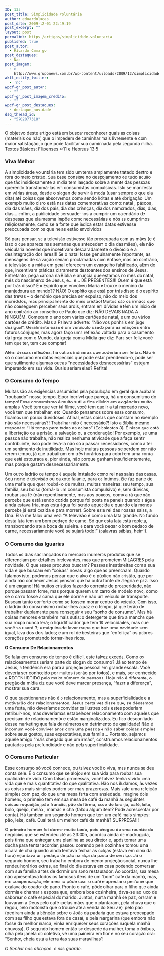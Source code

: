```yaml
---
ID: 133
post_title: Simplicidade voluntária
author: eduardolucas
post_date: 2009-12-01 22:19:19
post_excerpt: ""
layout: post
permalink: https:/artigos/simplicidade-voluntaria
published: true
post_autor:
  - Ricardo Camargo
post_destaques:
  - Nao
post_imagem:
  - >
    http://www.gruponews.com.br/wp-content/uploads/2009/12/simplicidade_voluntaria.jpg
aktt_notify_twitter:
  - 'no'
wpcf-gn_post_autor:
  - ""
wpcf-gn_post_imagem_credito:
  - ""
wpcf-gn_post_destaques:
  - destaque_novidade
dsq_thread_id:
  - "5702877318"
---
```

O objetivo deste artigo está em buscar reconhecer quais as coisas (materiais ou não) que o impedem de caminhar mais livremente e com maior satisfação, o que pode facilitar sua caminhada pela segunda milha. Textos Básicos: Filipenses 4:11 e Hebreus 13:5
<h3>Viva Melhor</h3>
A simplicidade voluntária tem sido um tema amplamente tratado dentro e fora do meio cristão. Sua base consiste no despojamento de tudo aquilo que tão insidiosamente a mídia tem lançado sobre a mente das pessoas querendo transformá-las em consumistas compulsivas. Isto se manifesta em várias áreas, desde o slogan de servir à moda (usar sempre o que ela dita) até coisas que absorvemos como sendo lícitas e até obrigação. Um exemplo muito claro está nas datas comemorativas como: natal , páscoa, dia das mães, dia dos pais, dia das crianças, dia dos namorados, dias, dias, dias... enfim, a publicidade persuade-nos a cumprir um calendário de despesas que ela mesma impõe como necessárias e nós as cumprimos religiosamente, como se a fonte que indica estas datas estivesse preocupada com os que nelas estão envolvidos.

Só para pensar, se a televisão estivesse tão preocupada com as mães (e é isso o que aparece nas semanas que antecedem o dia das mães), ela não veicularia novelas que incentivam descaradamente o divórcio e a desintegração dos lares!!! Se o natal fosse genuinamente importante, as mensagens de salvação seriam proclamadas com ênfase, mas ao contrário, a televisão e a mídia em geral oferecem um evangelho falsificado, além do que, incentivam práticas claramente destoantes dos ensinos de Jesus. Entretanto, pega carona na Bíblia e anuncia que estamos no mês do natal, mês do nascimento de Jesus, e... e... DÊ PRESENTES!!! Quem é que está por trás disso? É o Espírito que envolveu Maria e trouxe o menino da manjedoura ao mundo?? NÃO! O espírito que está por trás disso é o espírito das trevas – o demônio que precisa ser expulso, não do meio dos incrédulos, mas principalmente do meio cristão! Muitos são os irmãos que não conseguem perceber seus ardis, entram em dívidas e têm um início de ano contrário ao conselho de Paulo que diz: NÃO DEVAIS NADA A NINGUÉM. Começam o ano com vários cartões de natal, e um ou vários cartões de crédito. Mas a Palavra adverte: “Não vos ponhais em jugo desigual”. Geralmente esse é um versículo usado para as relações entre futuros cônjuges, mas agora faço uma reflexão voltada para o casamento da Igreja com o Mundo, da Igreja com a Mídia que diz: Para ser feliz você tem que ter, tem que comprar!

Além dessas reflexões, há outras inúmeras que poderiam ser feitas. Não é só o consumo em datas especiais que pode estar prendendo-o, pode ser que sutilmente algumas outras “necessidades desnecessárias” estejam imperando em sua vida. Quais seriam elas? Reflita!
<h3>O Consumo do Tempo</h3>
Muitas são as exigências assumidas pela população em geral que acabam “roubando” nosso tempo. E por incrível que pareça, há um consumismo do tempo! Esse consumismo é muito sutil e fica diluído em exigências muito amplas. Você tem que ver tal filme, você tem que ir a tal mercado novo, você tem que trabalhar, etc. Quando pensamos sobre esse consumo, ficamos um pouco duvidosos. Afinal, estas coisas que constam no exemplo não são necessárias?! Trabalhar não é necessário?! Isto a Bíblia mesmo responde: “Há tempo para todas as coisas” (Eclesiastes 3). É nisso que está a libertação ou a prisão, a salvação ou a condenação! Por exemplo, se uma pessoa não trabalha, não realiza nenhuma atividade que a faça sentir contribuinte, isso pode levá-la não só a passar necessidades, como a ter um sentimento de inutilidade. Mas hoje muitas pessoas se perdem por não terem tempo, já que trabalham em três horários para cobrirem uma conta que está estourada e, pior ainda, não porque ganham insuficientemente, mas porque gastam desnecessariamente.

Um outro ladrão de tempo é aquele instalado como rei nas salas das casas. Seu nome é televisão ou caixote falante, para os íntimos. Ele faz parte de uma máfia que quer roubá-lo de muitas, muitas maneiras: seu tempo, sua família, seu bolso (torná-lo um consumista compulsivo) e, sem dúvidas, roubar sua fé (não repentinamente, mas aos poucos, como a rã que não percebe que está sendo cozida porque foi posta na panela quando a água ainda estava fria, mas esta água foi sendo aquecida e quando ela menos percebe já está cozida e para morrer). Sobre este rei das nossas salas, a Dna. Elza me falou uma vez: “A televisão é como uma lata grande. No fundo desta lata tem um bom pedaço de carne. Só que esta lata está repleta, transbordando até a boca de sujeira, e para você pegar o bom pedaço de carne, necessariamente você se sujará todo!” (palavras sábias, heim!).
<h3>O Consumo das Iguarias</h3>
Todos os dias são lançados no mercado inúmeros produtos que se diferenciam por detalhes irrelevantes, mas que prometem MILAGRES pela novidade. O que esses produtos buscam? Pessoas insatisfeitas com a sua vida e que buscam em “coisas” novas, algo que as preencham. Quando falamos isto, podemos pensar que o alvo é o público não cristão, que por ainda não conhecer Jesus pensam que há outra fonte de alegria e paz. Isso é um engano! Há muitos cristãos fazendo corrente de prosperidade, não porque passam fome, mas porque querem um carro de modelo novo, como se o carro fosse a cama que ele dorme e não um veículo de transporte. Buscam tanto conforto como se fossem morar dentro do veículo. Com isso, o ladrão do consumismo rouba-lhes a paz e o tempo, já que terão de trabalhar duplamente para conseguir o seu “sonho de consumo”. Mas há coisas menores e também mais sutis: o detergente que tira a mancha que sua roupa nunca terá; o liquidificador que tem 10 velocidades, mas que você só usará 3; a máquina de lavar roupa que traz uma novidade sem igual, lava dos dois lados; e um rol de besteiras que “enfeitiça” os pobres corações prometendo tornar-lhes ricos.

<strong>O Consumo De Relacionamentos </strong>

Se falar em consumo de tempo é difícil, este talvez exceda. Como os relacionamentos seriam parte do slogan do consumo? Já no tempo de Jesus, a tendência era para a projeção pessoal em grande escala. Você deveria ser conhecido por muitos (senão por todos), e mais, ser conhecido e RECONHECIDO pelo maior número de pessoas. Hoje não é diferente, o pregão da mídia diz que você deve marcar presença, “fazer a diferença”, mostrar sua cara.

O que questionamos não é o relacionamento, mas a superficialidade e a motivação dos relacionamentos. Jesus certa vez disse que, se déssemos uma festa, não deveríamos convidar os ilustres pois estes poderiam retribuir-nos, mas deveríamos estabelecer relacionamento com aqueles que precisam de relacionamento e estão marginalizados. Eu fico desconfiado desse marketing que fala de números em detrimento de qualidade! Não é incomum você conviver anos com uma pessoa e não saber coisas simples sobre seus gostos, suas expectativas, sua família... Portanto, sejamos aquele amigo “mais chegado que um irmão”, construamos relacionamentos pautados pela profundidade e não pela superficialidade.
<h3>O Consumo Particular</h3>
Esse consumo só você conhece, ou talvez você o viva, mas nunca se deu conta dele. É o consumo que se alojou em sua vida para roubar sua qualidade de vida. Com falsas promessas, você talvez tenha vivido uma vida que é mais quantitativa do que qualitativa. Não nos iludamos, às vezes as coisas mais simples podem ser mais prazerosas. Mais vale uma refeição simples com paz, do que uma mesa farta com ansiedade. Imagine dois homens, o primeiro tem em sua mesa de café da manhã as seguintes coisas: requeijão, pão francês, pão de fôrma, suco de laranja, café, leite, bolo, queijo, melão , mamão e chá (faltou algum item? Pode acrescentar por conta). Há também um segundo homem que tem um café mais simples: pão, leite, café. Qual terá um melhor café da manhã? SURPRESA!!!

O primeiro homem foi dormir muito tarde, pois chegou de uma reunião de negócios que se estendeu até às 23:00h, acordou ainda de madrugada, pois tinha que entregar uma planilha ao seu diretor e, após tomar uma ducha para tentar acordar, passou correndo pela cozinha e tomou uma xícara de chá quando ainda tentava fechar as calças (estava em cima da hora) e juntava um pedaço de pão na alça da pasta de serviço. Já o segundo homem, seu trabalho embora de menor projeção social, nunca lhe rendeu horários extras, ao final do dia estava em casa podendo conversar com sua família antes de dormir um sono restaurador. Ao acordar, sua mesa não apresentava todos os famosos itens de um “bom” café da manhã, mas, em compensação, ele mesmo pôde coar o café e apreciar o perfume que exalava do coador de pano. Pronto o café, pôde olhar para o filho que ainda dormia e chamar a esposa que, embora boa cozinheira, dava-se ao luxo de saborear o café especial do marido. Juntos, numa manhã de paz, oraram e louvaram a Deus pelo café (pelas mãos que o plantaram, pela chuva que o regou, pelo motorista que o trouxe até a venda do Seu Zé), pelo pão (pediram ainda a bênção sobre o João da padaria que estava preocupado com seu filho que estava fora de casa), e pela margarina (que embora não fosse da melhor marca, vinha enriquecer seus corações naquela manhã chuvosa). O segundo homem então se despede da mulher, toma o ônibus, olha pela janela do coletivo, vê uma paineira em flor e no seu coração ora: “Senhor, cheia está a terra das suas maravilhas”!

<em>O Senhor nos abençoe  e nos guarde.</em>